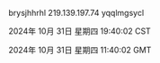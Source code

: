 brysjhhrhl 219.139.197.74 yqqlmgsycl

2024年 10月 31日 星期四 19:40:02 CST

2024年 10月 31日 星期四 11:40:02 GMT
